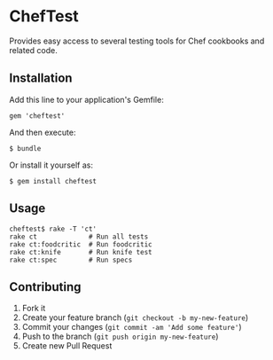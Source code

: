 # ChefTest

Provides easy access to several testing tools for Chef cookbooks and related code.

## Installation

Add this line to your application's Gemfile:

    gem 'cheftest'

And then execute:

    $ bundle

Or install it yourself as:

    $ gem install cheftest

## Usage

    cheftest$ rake -T 'ct'
    rake ct             # Run all tests
    rake ct:foodcritic  # Run foodcritic
    rake ct:knife       # Run knife test
    rake ct:spec        # Run specs

## Contributing

1. Fork it
2. Create your feature branch (`git checkout -b my-new-feature`)
3. Commit your changes (`git commit -am 'Add some feature'`)
4. Push to the branch (`git push origin my-new-feature`)
5. Create new Pull Request
